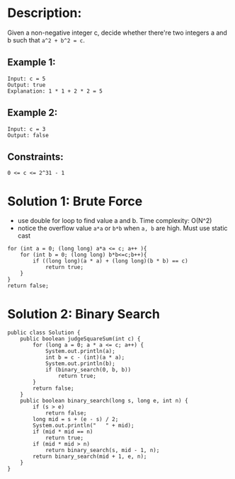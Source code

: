 # Description:
Given a non-negative integer c, decide whether there're two integers a and b such that `a^2 + b^2 = c`.

## Example 1:
```
Input: c = 5
Output: true
Explanation: 1 * 1 + 2 * 2 = 5
```

## Example 2:
```
Input: c = 3
Output: false
``` 

## Constraints:
```
0 <= c <= 2^31 - 1
```

# Solution 1: Brute Force
* use double for loop to find value a and b. Time complexity: O(N^2)
* notice the overflow value `a*a` or `b*b` when `a, b` are high. Must use static cast
```
for (int a = 0; (long long) a*a <= c; a++ ){
    for (int b = 0; (long long) b*b<=c;b++){
        if ((long long)(a * a) + (long long)(b * b) == c)
            return true;
    }
}
return false;
```

# Solution 2: Binary Search
```
public class Solution {
    public boolean judgeSquareSum(int c) {
        for (long a = 0; a * a <= c; a++) {
            System.out.println(a);
            int b = c - (int)(a * a);
            System.out.println(b);
            if (binary_search(0, b, b))
                return true;
        }
        return false;
    }
    public boolean binary_search(long s, long e, int n) {
        if (s > e)
            return false;
        long mid = s + (e - s) / 2;
        System.out.println("   " + mid);
        if (mid * mid == n)
            return true;
        if (mid * mid > n)
            return binary_search(s, mid - 1, n);
        return binary_search(mid + 1, e, n);
    }
}
```